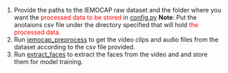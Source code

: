 1. Provide the paths to the IEMOCAP raw dataset and the folder where you want the <span style="color: red;">processed data to be stored</span> in [config.py](./config.py)  <b>Note</b>:  Put the anotaions csv file under the directory specified that will hold <span style="color: red;">the processed data</span>.
2. Run [iemocap_preprocess](./iemocap_preprocess.py) to get the video clips and audio files from the dataset according to the csv file provided.
3. Run [extract_faces](./extract_faces.py) to extract the faces from the video and and store them for model training.